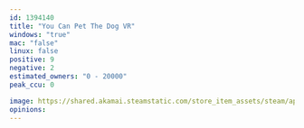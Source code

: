 ```yaml
---
id: 1394140
title: "You Can Pet The Dog VR"
windows: "true"
mac: "false"
linux: false
positive: 9
negative: 2
estimated_owners: "0 - 20000"
peak_ccu: 0

image: https://shared.akamai.steamstatic.com/store_item_assets/steam/apps/1394140/header.jpg?t=1623248067
opinions:
---
```

